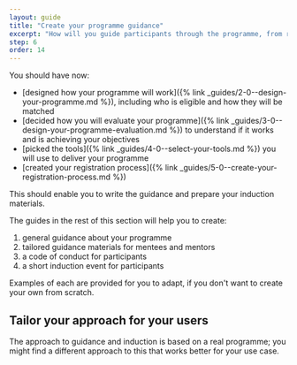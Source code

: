 ```yaml
---
layout: guide
title: "Create your programme guidance"
excerpt: "How will you guide participants through the programme, from registration through to completion?"
step: 6
order: 14
---
```


You should have now:

- [designed how your programme will work]({% link _guides/2-0--design-your-programme.md %}), including who is eligible and how they will be matched
- [decided how you will evaluate your programme]({% link _guides/3-0--design-your-programme-evaluation.md %}) to understand if it works and is achieving your objectives
- [picked the tools]({% link _guides/4-0--select-your-tools.md %}) you will use to deliver your programme
- [created your registration process]({% link _guides/5-0--create-your-registration-process.md %})

This should enable you to write the guidance and prepare your induction materials. 

The guides in the rest of this section will help you to create:

1. general guidance about your programme
2. tailored guidance materials for mentees and mentors
3. a code of conduct for participants
4. a short induction event for participants

Examples of each are provided for you to adapt, if you don't want to create your own from scratch.

## Tailor your approach for your users

The approach to guidance and induction is based on a real programme; you might find a different approach to this that works better for your use case.